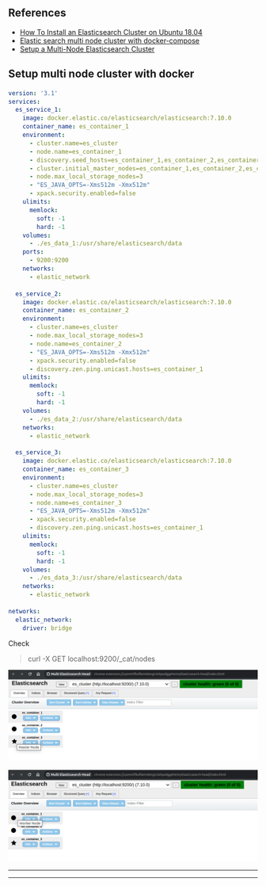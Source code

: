 ## References
- [How To Install an Elasticsearch Cluster on Ubuntu 18.04](https://devconnected.com/how-to-install-an-elasticsearch-cluster-on-ubuntu-18-04/)
- [Elastic search multi node cluster with docker-compose](https://jndrbr7.hashnode.dev/elastic-search-multi-node-cluster-with-docker-compose2)
- [Setup a Multi-Node Elasticsearch Cluster](https://medium.com/avmconsulting-blog/how-to-deploy-and-configure-a-multi-node-elastic-search-cluster-c13990881ba0)

## Setup multi node cluster with docker

```yaml
version: '3.1'
services:
  es_service_1:
    image: docker.elastic.co/elasticsearch/elasticsearch:7.10.0
    container_name: es_container_1
    environment:
      - cluster.name=es_cluster
      - node.name=es_container_1
      - discovery.seed_hosts=es_container_1,es_container_2,es_container_3
      - cluster.initial_master_nodes=es_container_1,es_container_2,es_container_3
      - node.max_local_storage_nodes=3
      - "ES_JAVA_OPTS=-Xms512m -Xmx512m"
      - xpack.security.enabled=false
    ulimits:
      memlock:
        soft: -1
        hard: -1
    volumes:
      - ./es_data_1:/usr/share/elasticsearch/data
    ports:
      - 9200:9200
    networks:
      - elastic_network

  es_service_2:
    image: docker.elastic.co/elasticsearch/elasticsearch:7.10.0
    container_name: es_container_2
    environment:
      - cluster.name=es_cluster
      - node.max_local_storage_nodes=3
      - node.name=es_container_2
      - "ES_JAVA_OPTS=-Xms512m -Xmx512m"
      - xpack.security.enabled=false
      - discovery.zen.ping.unicast.hosts=es_container_1
    ulimits:
      memlock:
        soft: -1
        hard: -1
    volumes:
      - ./es_data_2:/usr/share/elasticsearch/data
    networks:
      - elastic_network

  es_service_3:
    image: docker.elastic.co/elasticsearch/elasticsearch:7.10.0
    container_name: es_container_3
    environment:
      - cluster.name=es_cluster
      - node.max_local_storage_nodes=3
      - node.name=es_container_3
      - "ES_JAVA_OPTS=-Xms512m -Xmx512m"
      - xpack.security.enabled=false
      - discovery.zen.ping.unicast.hosts=es_container_1
    ulimits:
      memlock:
        soft: -1
        hard: -1
    volumes:
      - ./es_data_3:/usr/share/elasticsearch/data
    networks:
      - elastic_network

networks:
  elastic_network:
    driver: bridge
```

Check

> curl -X GET localhost:9200/_cat/nodes

![](cluster-master-node.png)

![](cluster-worker-node.png)

---
---